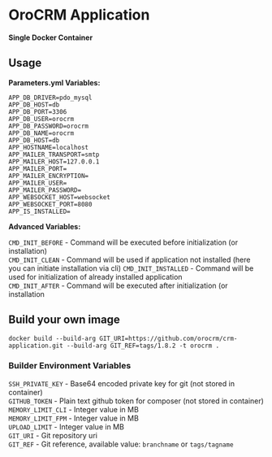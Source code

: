 # OroCRM Application
**Single Docker Container**

## Usage

**Parameters.yml Variables:**

`APP_DB_DRIVER=pdo_mysql`  
`APP_DB_HOST=db`  
`APP_DB_PORT=3306`  
`APP_DB_USER=orocrm`  
`APP_DB_PASSWORD=orocrm`  
`APP_DB_NAME=orocrm`  
`APP_DB_HOST=db`  
`APP_HOSTNAME=localhost`  
`APP_MAILER_TRANSPORT=smtp`  
`APP_MAILER_HOST=127.0.0.1`  
`APP_MAILER_PORT=`  
`APP_MAILER_ENCRYPTION=`  
`APP_MAILER_USER=`  
`APP_MAILER_PASSWORD=`  
`APP_WEBSOCKET_HOST=websocket`  
`APP_WEBSOCKET_PORT=8080`  
`APP_IS_INSTALLED=`  

**Advanced Variables:**

`CMD_INIT_BEFORE` - Command will be executed before initialization (or installation)  
`CMD_INIT_CLEAN` - Command will be used if application not installed (here you can initiate installation via cli)
`CMD_INIT_INSTALLED` - Command will be used for initialization of already installed application  
`CMD_INIT_AFTER` - Command will be executed after initialization (or installation
  
## Build your own image

    docker build --build-arg GIT_URI=https://github.com/orocrm/crm-application.git --build-arg GIT_REF=tags/1.8.2 -t orocrm .
    
### Builder Environment Variables

`SSH_PRIVATE_KEY` - Base64 encoded private key for git (not stored in container)  
`GITHUB_TOKEN` - Plain text github token for composer (not stored in container)  
`MEMORY_LIMIT_CLI` - Integer value in MB  
`MEMORY_LIMIT_FPM` - Integer value in MB  
`UPLOAD_LIMIT` - Integer value in MB  
`GIT_URI` - Git repository uri  
`GIT_REF` - Git reference, available value: `branchname` or `tags/tagname`  